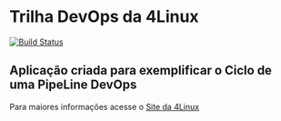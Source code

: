 # Trilha DevOps da 4Linux

<!-- Altere a Flag abaixo com sua URL do Travis -->
[![Build Status](https://travis-ci.com/viniciosgoncalves/DevOpsLab-HelloWorld.svg?branch=master)](https://travis-ci.com/viniciosgoncalves/DevOpsLab-HelloWorld)

## Aplicação criada para exemplificar o Ciclo de uma PipeLine DevOps


Para maiores informações acesse o [Site da 4Linux](https://www.4linux.com.br/cursos/devops)
